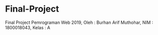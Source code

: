 # Final-Project
Final Project Pemrograman Web 2019,
Oleh  : Burhan Arif Muthohar,
NIM   : 1800018043,
Kelas : A
